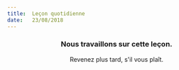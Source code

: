 ```yaml
---
title:  Leçon quotidienne
date:   23/08/2018
---
```


### <center>Nous travaillons sur cette leçon.</center>
<center>Revenez plus tard, s'il vous plaît.</center>